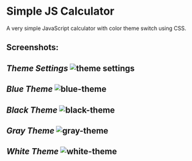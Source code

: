 # Simple JS Calculator
A very simple JavaScript calculator with color theme switch using CSS.

## Screenshots:
*Theme Settings*
![theme settings](https://github.com/lvcc-wad/Simple-JS-Calculator/blob/master/img/ss/theme-settings.png)
----------
*Blue Theme*
![blue-theme](https://github.com/lvcc-wad/Simple-JS-Calculator/blob/master/img/ss/blue-calc.png)
----------
*Black Theme*
![black-theme](https://github.com/lvcc-wad/Simple-JS-Calculator/blob/master/img/ss/black-calc.png)
----------
*Gray Theme*
![gray-theme](https://github.com/lvcc-wad/Simple-JS-Calculator/blob/master/img/ss/gray-calc.png)
----------
*White Theme*
![white-theme](https://github.com/lvcc-wad/Simple-JS-Calculator/blob/master/img/ss/white-calc.png)
----------
